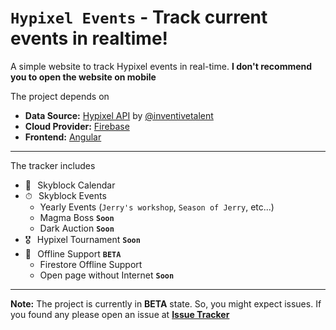 # `Hypixel Events` - Track current events in realtime!
A simple website to track Hypixel events in real-time.
**I don't recommend you to open the website on mobile**

The project depends on
- **Data Source:** [Hypixel API](https://github.com/InventivetalentDev/HypixelAPI) by [@inventivetalent](https://github.com/InventivetalentDev)
- **Cloud Provider:** [Firebase](https://firebase.google.com/)
- **Frontend:** [Angular](https://angular.io)

---
The tracker includes
- 📅⠀Skyblock Calendar
- ⏱⠀Skyblock Events
    - Yearly Events (`Jerry's workshop`, `Season of Jerry`, etc...)
    - Magma Boss **`Soon`**
    - Dark Auction **`Soon`**
- 🎖⠀Hypixel Tournament **`Soon`**
- 🔌⠀Offline Support **`BETA`**
    - Firestore Offline Support
    - Open page without Internet **`Soon`**

---
**Note:** The project is currently in **BETA** state. So, you might expect issues. If you found any please open an issue at **[Issue Tracker](https://github.com/iHDeveloper/HypixelEvents/issues)**


